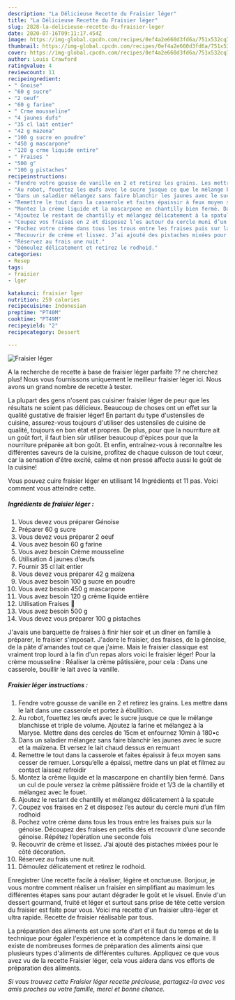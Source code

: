 ```yaml
---
description: "La Délicieuse Recette du Fraisier léger"
title: "La Délicieuse Recette du Fraisier léger"
slug: 2828-la-delicieuse-recette-du-fraisier-leger
date: 2020-07-16T09:11:17.454Z
image: https://img-global.cpcdn.com/recipes/0ef4a2e660d3fd6a/751x532cq70/fraisier-leger-photo-principale-de-la-recette.jpg
thumbnail: https://img-global.cpcdn.com/recipes/0ef4a2e660d3fd6a/751x532cq70/fraisier-leger-photo-principale-de-la-recette.jpg
cover: https://img-global.cpcdn.com/recipes/0ef4a2e660d3fd6a/751x532cq70/fraisier-leger-photo-principale-de-la-recette.jpg
author: Louis Crawford
ratingvalue: 4
reviewcount: 11
recipeingredient:
- " Gnoise"
- "60 g sucre"
- "2 oeuf"
- "60 g farine"
- " Crme mousseline"
- "4 jaunes dufs"
- "35 cl lait entier"
- "42 g mazena"
- "100 g sucre en poudre"
- "450 g mascarpone"
- "120 g crme liquide entire"
- " Fraises "
- "500 g"
- "100 g pistaches"
recipeinstructions:
- "Fendre votre gousse de vanille en 2 et retirez les grains. Les mettre dans le lait dans une casserole et portez à ébullition."
- "Au robot, fouettez les œufs avec le sucre jusque ce que le mélange blanchisse et triple de volume. Ajoutez la farine et mélangez à la Maryse. Mettre dans des cercles de 15cm et enfournez 10min à 180•c"
- "Dans un saladier mélangez sans faire blanchir les jaunes avec le sucre et la maïzena. Et versez le lait chaud dessus en remuant"
- "Remettre le tout dans la casserole et faites épaissir à feux moyen sans cesser de remuer. Lorsqu’elle a épaissi, mettre dans un plat et filmez au contact laissez refroidir"
- "Montez la crème liquide et la mascarpone en chantilly bien fermé. Dans un cul de poule versez la crème pâtissière froide et 1/3 de la chantilly et mélangez avec le fouet."
- "Ajoutez le restant de chantilly et mélangez délicatement à la spatule"
- "Coupez vos fraises en 2 et disposez l’es autour du cercle muni d’un film rodhoid"
- "Pochez votre crème dans tous les trous entre les fraises puis sur la génoise. Découpez des fraises en petits dés et recouvrir d’une seconde génoise. Répétez l’opération une seconde fois"
- "Recouvrir de crème et lissez. J’ai ajouté des pistaches mixées pour le côté décoration."
- "Réservez au frais une nuit."
- "Démoulez délicatement et retirez le rodhoid."
categories:
- Resep
tags:
- fraisier
- lger

katakunci: fraisier lger 
nutrition: 259 calories
recipecuisine: Indonesian
preptime: "PT40M"
cooktime: "PT49M"
recipeyield: "2"
recipecategory: Dessert

---
```



![Fraisier léger](https://img-global.cpcdn.com/recipes/0ef4a2e660d3fd6a/751x532cq70/fraisier-leger-photo-principale-de-la-recette.jpg)

A la recherche de recette à base de fraisier léger parfaite ?? ne cherchez plus! Nous vous fournissons uniquement le meilleur fraisier léger ici. Nous avons un grand nombre de recette à tester.

La plupart des gens n'osent pas cuisiner fraisier léger de peur que les résultats ne soient pas délicieux. Beaucoup de choses ont un effet sur la qualité gustative de fraisier léger! En partant du type d'ustensiles de cuisine, assurez-vous toujours d'utiliser des ustensiles de cuisine de qualité, toujours en bon état et propres. De plus, pour que la nourriture ait un goût fort, il faut bien sûr utiliser beaucoup d'épices pour que la nourriture préparée ait bon goût. Et enfin, entraînez-vous à reconnaître les différentes saveurs de la cuisine, profitez de chaque cuisson de tout cœur, car la sensation d'être excité, calme et non pressé affecte aussi le goût de la cuisine!

<!--inarticleads1-->

Vous pouvez cuire fraisier léger en utilisant 14 Ingrédients et 11 pas. Voici comment vous atteindre cette.

##### Ingrédients de fraisier léger :

1. Vous devez vous préparer  Génoise
1. Préparer 60 g sucre
1. Vous devez vous préparer 2 oeuf
1. Vous avez besoin 60 g farine
1. Vous avez besoin  Crème mousseline
1. Utilisation 4 jaunes d’œufs
1. Fournir 35 cl lait entier
1. Vous devez vous préparer 42 g maïzena
1. Vous avez besoin 100 g sucre en poudre
1. Vous avez besoin 450 g mascarpone
1. Vous avez besoin 120 g crème liquide entière
1. Utilisation  Fraises 🍓
1. Vous avez besoin 500 g
1. Vous devez vous préparer 100 g pistaches


J&#39;avais une barquette de fraises à finir hier soir et un dîner en famille à préparer, le fraisier s&#39;imposait. J&#39;adore le fraisier, des fraises, de la génoise, de la pâte d&#39;amandes tout ce que j&#39;aime. Mais le fraisier classique est vraiment trop lourd à la fin d&#39;un repas alors voici le fraisier léger! Pour la crème mousseline : Réaliser la crème pâtissière, pour cela : Dans une casserole, bouillir le lait avec la vanille. 

<!--inarticleads2-->

##### Fraisier léger instructions :

1. Fendre votre gousse de vanille en 2 et retirez les grains. Les mettre dans le lait dans une casserole et portez à ébullition.
1. Au robot, fouettez les œufs avec le sucre jusque ce que le mélange blanchisse et triple de volume. Ajoutez la farine et mélangez à la Maryse. Mettre dans des cercles de 15cm et enfournez 10min à 180•c
1. Dans un saladier mélangez sans faire blanchir les jaunes avec le sucre et la maïzena. Et versez le lait chaud dessus en remuant
1. Remettre le tout dans la casserole et faites épaissir à feux moyen sans cesser de remuer. Lorsqu’elle a épaissi, mettre dans un plat et filmez au contact laissez refroidir
1. Montez la crème liquide et la mascarpone en chantilly bien fermé. Dans un cul de poule versez la crème pâtissière froide et 1/3 de la chantilly et mélangez avec le fouet.
1. Ajoutez le restant de chantilly et mélangez délicatement à la spatule
1. Coupez vos fraises en 2 et disposez l’es autour du cercle muni d’un film rodhoid
1. Pochez votre crème dans tous les trous entre les fraises puis sur la génoise. Découpez des fraises en petits dés et recouvrir d’une seconde génoise. Répétez l’opération une seconde fois
1. Recouvrir de crème et lissez. J’ai ajouté des pistaches mixées pour le côté décoration.
1. Réservez au frais une nuit.
1. Démoulez délicatement et retirez le rodhoid.


Enregistrer Une recette facile à réaliser, légère et onctueuse. Bonjour, je vous montre comment réaliser un fraisier en simplifiant au maximum les différentes étapes sans pour autant dégrader le goût et le visuel. Envie d&#39;un dessert gourmand, fruité et léger et surtout sans prise de tête cette version du fraisier est faite pour vous. Voici ma recette d&#39;un fraisier ultra-léger et ultra rapide. Recette de fraisier réalisable par tous. 

<!--inarticleads1-->

<p>
La préparation des aliments est une sorte d'art et il faut du temps et de la technique pour égaler l'expérience et la compétence dans le domaine. Il existe de nombreuses formes de préparation des aliments ainsi que plusieurs types d'aliments de différentes cultures. Appliquez ce que vous avez vu de la recette Fraisier léger, cela vous aidera dans vos efforts de préparation des aliments.
</p>

<p>
<i>Si vous trouvez cette Fraisier léger recette précieuse, partagez-la avec vos amis proches ou votre famille, merci et bonne chance.</i>
</p>
